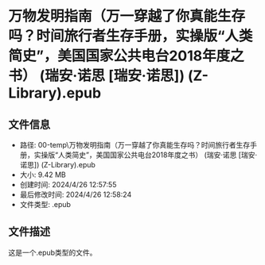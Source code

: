 ﻿# 万物发明指南（万一穿越了你真能生存吗？时间旅行者生存手册，实操版“人类简史”，美国国家公共电台2018年度之书） (瑞安·诺思 [瑞安·诺思]) (Z-Library).epub

## 文件信息
- 路径: 00-temp\万物发明指南（万一穿越了你真能生存吗？时间旅行者生存手册，实操版“人类简史”，美国国家公共电台2018年度之书） (瑞安·诺思 [瑞安·诺思]) (Z-Library).epub
- 大小: 9.42 MB
- 创建时间: 2024/4/26 12:57:55
- 最后修改时间: 2024/4/26 12:58:24
- 文件类型: .epub

## 文件描述
这是一个.epub类型的文件。

